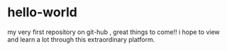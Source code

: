 # hello-world
my very first repository on git-hub , great things to come!!
i hope to view and learn a lot through this extraordinary platform.
